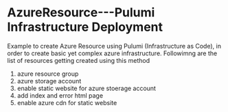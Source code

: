 # AzureResource---Pulumi Infrastructure Deployment 
Example to create Azure Resource using Pulumi (Infrastructure as Code), in order to create basic yet complex azure infrastructure. Followimng are the list of resources getting created using this method 
1. azure resource group 
2. azure storage account 
3. enable static website for azure stoerage account  
4. add index and error html page 
5. enable azure cdn for static website 